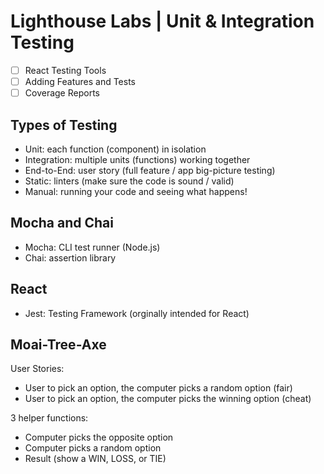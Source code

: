# Lighthouse Labs | Unit & Integration Testing

* [ ] React Testing Tools
* [ ] Adding Features and Tests
* [ ] Coverage Reports

## Types of Testing

* Unit: each function (component) in isolation
* Integration: multiple units (functions) working together
* End-to-End: user story (full feature / app big-picture testing)
* Static: linters (make sure the code is sound / valid)
* Manual: running your code and seeing what happens!

## Mocha and Chai

* Mocha: CLI test runner (Node.js)
* Chai: assertion library

## React

* Jest: Testing Framework (orginally intended for React)

## Moai-Tree-Axe

User Stories:

* User to pick an option, the computer picks a random option (fair)
* User to pick an option, the computer picks the winning option (cheat)

3 helper functions:

* Computer picks the opposite option
* Computer picks a random option
* Result (show a WIN, LOSS, or TIE)
